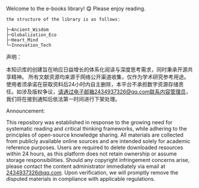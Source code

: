 Welcome to the e-books library! 😋 Please enjoy reading.

```shell
the structure of the library is as follows:

├─Ancient_Wisdom
├─Globalization_Eco
├─Heart_Mind
└─Innovation_Tech
```




声明：

本知识库的创建旨在响应日益增长的体系化阅读与深度思考需求，同时秉承开源共享精神。
所有文献资源均来源于网络公开渠道收集，仅作为学术研究参考用途。使用者须承诺在获取资料后24小时内自主删除，本平台不承担数字资源存储责任。如涉及版权争议，请通过电子邮箱2434937326@qq.com联系内容管理员，我们将在接到通知后依法第一时间进行下架处理。



Announcement:

This repository was established in response to the growing need for systematic reading and critical thinking frameworks, while adhering to the principles of open-source knowledge sharing. 
All materials are collected from publicly available online sources and are intended solely for academic reference purposes. Users are required to delete downloaded resources within 24 hours, 
as this platform does not retain ownership or assume storage responsibilities. Should any copyright infringement concerns arise, please contact the content administrator immediately via email 
at 2434937326@qq.com. Upon verification, we will promptly remove the disputed materials in compliance with applicable regulations.
